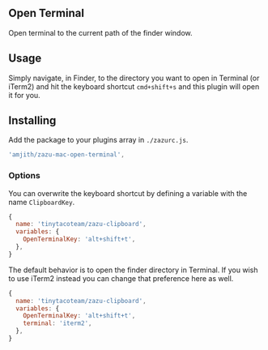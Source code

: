 ## Open Terminal

Open terminal to the current path of the finder window.

## Usage

Simply navigate, in Finder, to the directory you want to open in Terminal (or
iTerm2) and hit the keyboard shortcut `cmd+shift+s` and this plugin will open
it for you.

## Installing

Add the package to your plugins array in `./zazurc.js`.

~~~ javascript
'amjith/zazu-mac-open-terminal',
~~~

### Options

You can overwrite the keyboard shortcut by defining a variable with the name
`ClipboardKey`.

~~~ javascript
{
  name: 'tinytacoteam/zazu-clipboard',
  variables: {
    OpenTerminalKey: 'alt+shift+t',
  },
}
~~~

The default behavior is to open the finder directory in Terminal. If you wish to
use iTerm2 instead you can change that preference here as well.

~~~ javascript
{
  name: 'tinytacoteam/zazu-clipboard',
  variables: {
    OpenTerminalKey: 'alt+shift+t',
    terminal: 'iterm2',
  },
}
~~~
